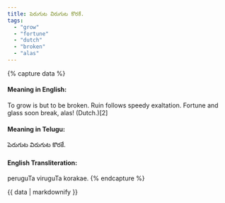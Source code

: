 ```yaml
---
title: పెరుగుట విరుగుట కొరకే.
tags:
  - "grow"
  - "fortune"
  - "dutch"
  - "broken"
  - "alas"
---
```


{% capture data %}
#### Meaning in English:
To grow is but to be broken.
Ruin follows speedy exaltation.
Fortune and glass soon break, alas! (Dutch.)[2]

#### Meaning in Telugu:
పెరుగుట విరుగుట కొరకే.

#### English Transliteration:
peruguTa viruguTa korakae.
{% endcapture %}

<div class="notice">{{ data | markdownify }}</div>

